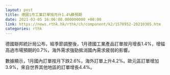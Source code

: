 ```yaml
---
layout: post
title: 德國1月工業訂單按月升1.4%勝預期
date: 2021-03-05 16:06:08.000000000 +08:00
link: https://news.rthk.hk/rthk/ch/component/k2/1578952-20210305.htm
categories: rthk
---
```


德國聯邦統計局公布，經季節調整後，1月德國工業產品訂單按月增長1.4%，增幅高過市場預期的0.7%，海外需求強勁抵消國內需求疲弱的影響。

數據顯示，1月國內訂單按月下跌2.6%，海外訂單上升4.2%。歐元區訂單增加3.9%，來自世界其他地區的訂單增長4.4%。
